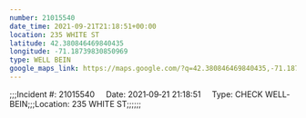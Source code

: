 ```yaml
---
number: 21015540
date_time: 2021-09-21T21:18:51+00:00
location: 235 WHITE ST
latitude: 42.380846469840435
longitude: -71.18739830850969
type: WELL BEIN
google_maps_link: https://maps.google.com/?q=42.380846469840435,-71.18739830850969
---
```


;;;Incident #: 21015540     Date: 2021‐09‐21 21:18:51     Type: CHECK WELL‐BEIN;;;Location: 235 WHITE ST;;;;;;

